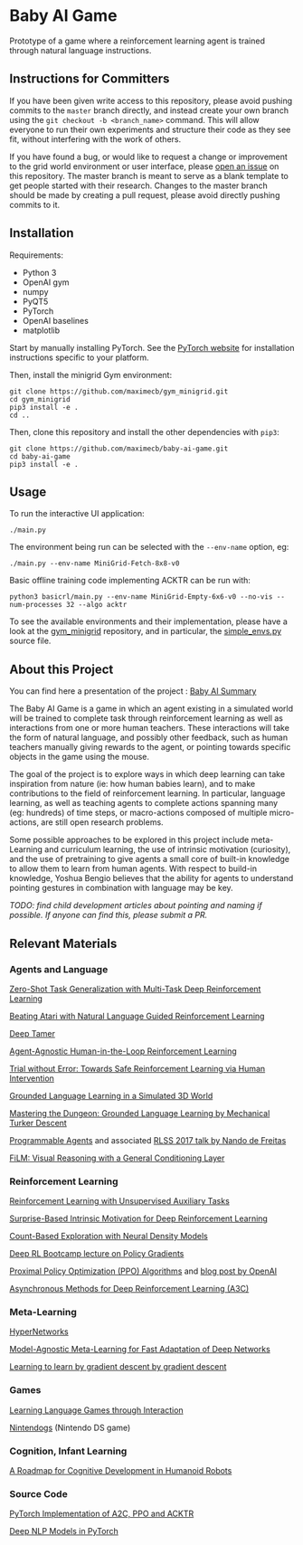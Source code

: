 # Baby AI Game

Prototype of a game where a reinforcement learning agent is trained through natural language instructions.

## Instructions for Committers

If you have been given write access to this repository, please avoid pushing
commits to the `master` branch directly, and instead create your own branch
using the `git checkout -b <branch_name>` command. This will allow everyone to
run their own experiments and structure their code as they see fit, without
interfering with the work of others.

If you have found a bug, or would like to request a change or improvement
to the grid world environment or user interface, please
[open an issue](https://github.com/maximecb/baby-ai-game/issues)
on this repository. The master branch is meant to serve as a blank template
to get people started with their research. Changes to the master branch should
be made by creating a pull request, please avoid directly pushing commits to it.

## Installation

Requirements:
- Python 3
- OpenAI gym
- numpy
- PyQT5
- PyTorch
- OpenAI baselines
- matplotlib

Start by manually installing PyTorch. See the [PyTorch website](http://pytorch.org/)
for installation instructions specific to your platform.

Then, install the minigrid Gym environment:

```
git clone https://github.com/maximecb/gym_minigrid.git
cd gym_minigrid
pip3 install -e .
cd ..
```

Then, clone this repository and install the other dependencies with `pip3`:

```
git clone https://github.com/maximecb/baby-ai-game.git
cd baby-ai-game
pip3 install -e .
```

## Usage

To run the interactive UI application:

```
./main.py
```

The environment being run can be selected with the `--env-name` option, eg:

```
./main.py --env-name MiniGrid-Fetch-8x8-v0
```

Basic offline training code implementing ACKTR can be run with:

```
python3 basicrl/main.py --env-name MiniGrid-Empty-6x6-v0 --no-vis --num-processes 32 --algo acktr
```

To see the available environments and their implementation, please have a look at
the [gym_minigrid](https://github.com/maximecb/gym-minigrid) repository, and
in particular, the [simple_envs.py](https://github.com/maximecb/gym-minigrid/blob/master/gym_minigrid/envs/simple_envs.py) source file.

## About this Project

You can find here a presentation of the project : [Baby AI Summary](https://docs.google.com/document/d/1WXY0HLHizxuZl0GMGY0j3FEqLaK1oX-66v-4PyZIvdU)

The Baby AI Game is a game in which an agent existing in a simulated world
will be trained to complete task through reinforcement learning as well
as interactions from one or more human teachers. These interactions will take
the form of natural language, and possibly other feedback, such as human
teachers manually giving rewards to the agent, or pointing towards
specific objects in the game using the mouse.

The goal of the project is to explore ways in which deep learning can take
inspiration from nature (ie: how human babies learn), and to make contributions
to the field of reinforcement learning. In particular, language learning,
as well as teaching agents to complete actions spanning many (eg: hundreds)
of time steps, or macro-actions composed of multiple micro-actions, are
still open research problems.

Some possible approaches to be explored in this project include meta-Learning
and curriculum learning, the use of intrinsic motivation (curiosity), and
the use of pretraining to give agents a small core of built-in knowledge to
allow them to learn from human agents. With respect to build-in knowledge,
Yoshua Bengio believes that the ability for agents to understand pointing
gestures in combination with language may be key.

*TODO: find child development articles about pointing and naming if possible. If anyone can find this, please submit a PR.*

## Relevant Materials

### Agents and Language

[Zero-Shot Task Generalization with Multi-Task Deep Reinforcement Learning](https://arxiv.org/abs/1706.05064)

[Beating Atari with Natural Language Guided Reinforcement Learning](https://web.stanford.edu/class/cs224n/reports/2762090.pdf)

[Deep Tamer](https://arxiv.org/abs/1709.10163)

[Agent-Agnostic Human-in-the-Loop Reinforcement Learning](https://arxiv.org/abs/1701.04079)

[Trial without Error: Towards Safe Reinforcement Learning via Human Intervention](https://arxiv.org/abs/1707.05173)

[Grounded Language Learning in a Simulated 3D World](https://arxiv.org/abs/1706.06551)

[Mastering the Dungeon: Grounded Language Learning by Mechanical Turker Descent](https://arxiv.org/abs/1711.07950)

[Programmable Agents](https://arxiv.org/abs/1706.06383) and associated [RLSS 2017 talk by Nando de Freitas](http://videolectures.net/deeplearning2017_de_freitas_deep_control/)

[FiLM: Visual Reasoning with a General Conditioning Layer](https://sites.google.com/view/deep-rl-bootcamp/lectures)

### Reinforcement Learning

[Reinforcement Learning with Unsupervised Auxiliary Tasks](https://arxiv.org/abs/1611.05397)

[Surprise-Based Intrinsic Motivation for Deep Reinforcement Learning](https://arxiv.org/abs/1703.01732)

[Count-Based Exploration with Neural Density Models](https://arxiv.org/abs/1703.01310)

[Deep RL Bootcamp lecture on Policy Gradients](https://www.youtube.com/watch?v=S_gwYj1Q-44)

[Proximal Policy Optimization (PPO) Algorithms](https://arxiv.org/abs/1707.06347) and [blog post by OpenAI](https://blog.openai.com/openai-baselines-ppo/)

[Asynchronous Methods for Deep Reinforcement Learning (A3C)](https://arxiv.org/abs/1602.01783)

### Meta-Learning

[HyperNetworks](https://arxiv.org/abs/1609.09106)

[Model-Agnostic Meta-Learning for Fast Adaptation of Deep Networks](https://arxiv.org/abs/1703.03400)

[Learning to learn by gradient descent by gradient descent](https://arxiv.org/abs/1606.04474)

### Games

[Learning Language Games through Interaction](https://arxiv.org/abs/1606.02447)

[Nintendogs](https://www.youtube.com/watch?v=aXJ-wRTfKHA&feature=youtu.be&t=1m7s) (Nintendo DS game)


### Cognition, Infant Learning

[A Roadmap for Cognitive Development in Humanoid Robots](http://citeseerx.ist.psu.edu/viewdoc/download?doi=10.1.1.667.2977&rep=rep1&type=pdf)

### Source Code

[PyTorch Implementation of A2C, PPO and ACKTR](https://github.com/ikostrikov/pytorch-a2c-ppo-acktr)

[Deep NLP Models in PyTorch](https://github.com/DSKSD/DeepNLP-models-Pytorch)
